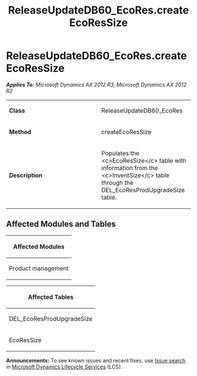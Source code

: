 ﻿---
title: ReleaseUpdateDB60_EcoRes.createEcoResSize
TOCTitle: ReleaseUpdateDB60_EcoRes.createEcoResSize
ms:assetid: 547ccd1a-99d3-bf36-18f6-6245503184d3
ms:mtpsurl: https://msdn.microsoft.com/en-us/library/JJ736155(v=AX.60)
ms:contentKeyID: 49708330
ms.date: 05/18/2015
mtps_version: v=AX.60
---

# ReleaseUpdateDB60\_EcoRes.createEcoResSize 


_**Applies To:** Microsoft Dynamics AX 2012 R3, Microsoft Dynamics AX 2012 R2_

<table>
<colgroup>
<col style="width: 50%" />
<col style="width: 50%" />
</colgroup>
<tbody>
<tr class="odd">
<td><p><strong>Class</strong></p></td>
<td><p>ReleaseUpdateDB60_EcoRes</p></td>
</tr>
<tr class="even">
<td><p><strong>Method</strong></p></td>
<td><p>createEcoResSize</p></td>
</tr>
<tr class="odd">
<td><p><strong>Description</strong></p></td>
<td><p>Populates the &lt;c&gt;EcoResSize&lt;/c&gt; table with information from the &lt;c&gt;InventSize&lt;/c&gt; table through the DEL_EcoResProdUpgradeSize table.</p></td>
</tr>
</tbody>
</table>


## Affected Modules and Tables

<table>
<colgroup>
<col style="width: 100%" />
</colgroup>
<thead>
<tr class="header">
<th><p>Affected Modules</p></th>
</tr>
</thead>
<tbody>
<tr class="odd">
<td><p>Product management</p></td>
</tr>
</tbody>
</table>


<table>
<colgroup>
<col style="width: 100%" />
</colgroup>
<thead>
<tr class="header">
<th><p>Affected Tables</p></th>
</tr>
</thead>
<tbody>
<tr class="odd">
<td><p>DEL_EcoResProdUpgradeSize</p></td>
</tr>
<tr class="even">
<td><p>EcoResSize</p></td>
</tr>
</tbody>
</table>

  
**Announcements:** To see known issues and recent fixes, use [Issue search](http://go.microsoft.com/fwlink/?linkid=389258) in [Microsoft Dynamics Lifecycle Services](http://go.microsoft.com/fwlink/?linkid=306505) (LCS).

